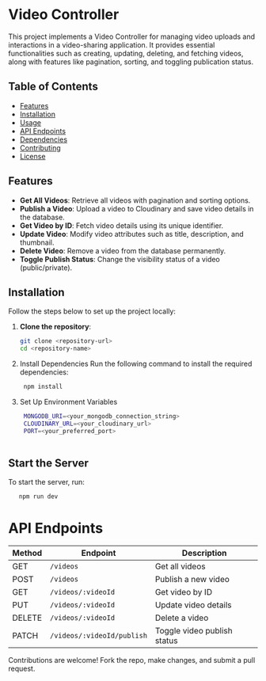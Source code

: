 # Video Controller

This project implements a Video Controller for managing video uploads and interactions in a video-sharing application. It provides essential functionalities such as creating, updating, deleting, and fetching videos, along with features like pagination, sorting, and toggling publication status.

## Table of Contents

- [Features](#features)
- [Installation](#installation)
- [Usage](#usage)
- [API Endpoints](#api-endpoints)
- [Dependencies](#dependencies)
- [Contributing](#contributing)
- [License](#license)

## Features

- **Get All Videos**: Retrieve all videos with pagination and sorting options.
- **Publish a Video**: Upload a video to Cloudinary and save video details in the database.
- **Get Video by ID**: Fetch video details using its unique identifier.
- **Update Video**: Modify video attributes such as title, description, and thumbnail.
- **Delete Video**: Remove a video from the database permanently.
- **Toggle Publish Status**: Change the visibility status of a video (public/private).

## Installation

Follow the steps below to set up the project locally:

1. **Clone the repository**:
   ```bash
   git clone <repository-url>
   cd <repository-name>

2. Install Dependencies
  Run the following command to install the required dependencies:
   ```bash
    npm install

3. Set Up Environment Variables
   ```bash
    MONGODB_URI=<your_mongodb_connection_string>
    CLOUDINARY_URL=<your_cloudinary_url>
    PORT=<your_preferred_port>
  
  ## Start the Server
  To start the server, run:
  
       npm run dev

  

# API Endpoints

| Method | Endpoint                  | Description                     |
|--------|---------------------------|---------------------------------|
| GET    | `/videos`                 | Get all videos                  |
| POST   | `/videos`                 | Publish a new video             |
| GET    | `/videos/:videoId`        | Get video by ID                 |
| PUT    | `/videos/:videoId`        | Update video details             |
| DELETE | `/videos/:videoId`        | Delete a video                  |
| PATCH  | `/videos/:videoId/publish`| Toggle video publish status      |


 Contributions are welcome! Fork the repo, make changes, and submit a pull request.

